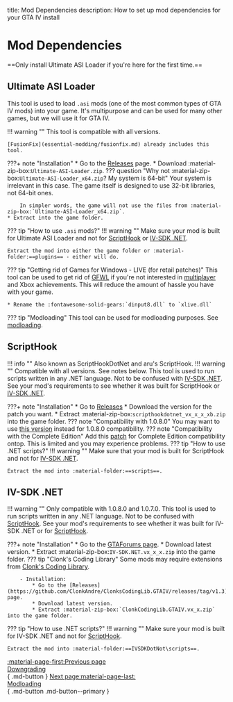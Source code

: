 title: Mod Dependencies
description: How to set up mod dependencies for your GTA IV install

# Mod Dependencies
==Only install Ultimate ASI Loader if you're here for the first time.==

## Ultimate ASI Loader
This tool is used to load `.asi` mods (one of the most common types of GTA IV mods) into your game. It's multipurpose and can be used for many other games, but we will use it for GTA IV.

!!! warning ""
    This tool is compatible with all versions.

    [FusionFix](essential-modding/fusionfix.md) already includes this tool.

???+ note "Installation"
    * Go to the [Releases](https://github.com/ThirteenAG/Ultimate-ASI-Loader/releases) page.
    * Download :material-zip-box:`Ultimate-ASI-Loader.zip`.
    ??? question "Why not :material-zip-box:`Ultimate-ASI-Loader_x64.zip`? My system is 64-bit"
        Your system is irrelevant in this case. The game itself is designed to use 32-bit libraries, not 64-bit ones.
        
        In simpler words, the game will not use the files from :material-zip-box:`Ultimate-ASI-Loader_x64.zip`.
    * Extract into the game folder.

??? tip "How to use `.asi` mods?"
    !!! warning ""
        Make sure your mod is built for Ultimate ASI Loader and not for [ScriptHook](#scripthook) or [IV-SDK .NET](#iv-sdk-net).
    
    Extract the mod into either the game folder or :material-folder:==plugins== - either will do.

??? tip "Getting rid of Games for Windows - LIVE (for retail patches)"
    This tool can be used to get rid of [GFWL](../multiplayer/#games-for-windows-live) if you're not interested in [multiplayer](multiplayer.md) and Xbox achievements. This will reduce the amount of hassle you have with your game.

    * Rename the :fontawesome-solid-gears:`dinput8.dll` to `xlive.dll`

??? tip "Modloading"
    This tool can be used for modloading purposes. See [modloading](modloading.md).

## ScriptHook
!!! info ""
    Also known as ScriptHookDotNet and aru's ScriptHook.
!!! warning ""
    Compatible with all versions. See notes below.
This tool is used to run scripts written in any .NET language. Not to be confused with [IV-SDK .NET](#iv-sdk-net). See your mod's requirements to see whether it was built for ScriptHook or [IV-SDK .NET](#iv-sdk-net).

???+ note "Installation"
    * Go to [Releases](https://github.com/HazardX/gta4_scripthookdotnet/releases)
    * Download the version for the patch you want.
    * Extract :material-zip-box:`scripthookdotnet_vx_x_x_xb.zip` into the game folder.
    ??? note "Compatibility with 1.0.8.0"
        You may want to use [this version](https://gtaforums.com/topic/946154-release-gtaiv-net-scripthook-v1718-support-for-gta-iv-1080-and-eflc-1130-by-arinc9-zolika1351/) instead for 1.0.8.0 compatibility.
    ??? note "Compatibility with the Complete Edition"
        Add this [patch](https://www.lcpdfr.com/downloads/gta4mods/g17media/26726-compatibility-patch-for-gta-iv-complete-edition/) for Complete Edition compatibility ontop. This is limited and you may experience problems.
??? tip "How to use .NET scripts?"
    !!! warning ""
        Make sure that your mod is built for ScriptHook and not for [IV-SDK .NET](#iv-sdk-net).

    Extract the mod into :material-folder:==scripts==.

## IV-SDK .NET
!!! warning ""
    Only compatible with 1.0.8.0 and 1.0.7.0.
This tool is used to run scripts written in any .NET language. Not to be confused with [ScriptHook](#scripthook). See your mod's requirements to see whether it was built for IV-SDK .NET or for [ScriptHook](#scripthook).

???+ note "Installation"
    * Go to the [GTAForums page](https://gtaforums.com/topic/986510-iv-sdk-net/).
    * Download latest version.
    * Extract :material-zip-box:`IV-SDK.NET.vx_x_x.zip` into the game folder.
    ??? tip "Clonk's Coding Library"
        Some mods may require extensions from [Clonk's Coding Library](https://github.com/ClonkAndre/ClonksCodingLib.GTAIV/).
        
        - Installation:
            * Go to the [Releases](https://github.com/ClonkAndre/ClonksCodingLib.GTAIV/releases/tag/v1.3) page.
            * Download latest version.
            * Extract :material-zip-box:`ClonkCodingLib.GTAIV.vx_x.zip` into the game folder.
??? tip "How to use .NET scripts?"
    !!! warning ""
        Make sure your mod is built for IV-SDK .NET and not for [ScriptHook](#scripthook).

    Extract the mod into :material-folder:==IVSDKDotNot\scripts==.

[:material-page-first:Previous page <br>Downgrading</br>](downgrading.md){ .md-button } [Next page:material-page-last: <br>Modloading</br>](modloading.md){ .md-button .md-button--primary }